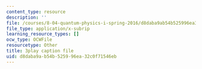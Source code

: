 ```yaml
---
content_type: resource
description: ''
file: /courses/8-04-quantum-physics-i-spring-2016/d8daba9ab54b525996ea32c0f71546eb_EJWG9-etPFw.vtt
file_type: application/x-subrip
learning_resource_types: []
ocw_type: OCWFile
resourcetype: Other
title: 3play caption file
uid: d8daba9a-b54b-5259-96ea-32c0f71546eb
---
```


